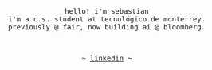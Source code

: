 <p align="center">
   <samp><br>
   hello! i'm sebastian
   <br>
   i'm a c.s. student at tecnológico de monterrey.<br>
   previously @ fair, now building ai @ bloomberg.<br>
   <br>
   </samp><br>
<p align="center"><samp> ~
   <a href="https://www.linkedin.com/in/sebaspv/">linkedin</a>
   ~ </samp><br><br>
   
</p>
</p>
